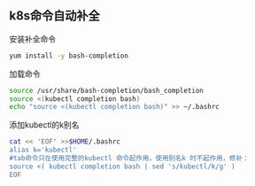 ## k8s命令自动补全

安装补全命令

```bash
yum install -y bash-completion
```

加载命令

```bash
source /usr/share/bash-completion/bash_completion
source <(kubectl completion bash)
echo "source <(kubectl completion bash)" >> ~/.bashrc
```

添加kubectl的k别名

```bash
cat << 'EOF' >>$HOME/.bashrc
alias k='kubectl'
#tab命令只在使用完整的kubectl 命令起作用，使用别名k 时不起作用，修补：
source <( kubectl completion bash | sed 's/kubectl/k/g' )
EOF
```



